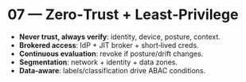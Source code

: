 # 07 — Zero‑Trust + Least‑Privilege

- **Never trust, always verify**: identity, device, posture, context.
- **Brokered access**: IdP + JIT broker + short‑lived creds.
- **Continuous evaluation**: revoke if posture/drift changes.
- **Segmentation**: network + identity + data zones.
- **Data‑aware**: labels/classification drive ABAC conditions.

